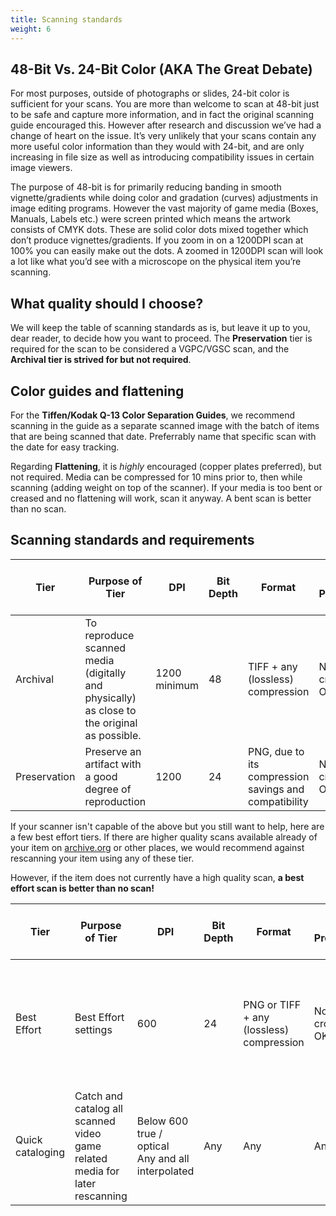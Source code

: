 ```yaml
---
title: Scanning standards
weight: 6
---
```


## 48-Bit Vs. 24-Bit Color (AKA The Great Debate)

For most purposes, outside of photographs or slides, 24-bit color is sufficient for your scans. You are more than welcome to scan at 48-bit just to be safe and capture more information, and in fact the original scanning guide encouraged this. However after research and discussion we’ve had a change of heart on the issue. It’s very unlikely that your scans contain any more useful color information than they would with 24-bit, and are only increasing in file size as well as introducing compatibility issues in certain image viewers.

The purpose of 48-bit is for primarily reducing banding in smooth vignette/gradients while doing color and gradation (curves) adjustments in image editing programs. However the vast majority of game media (Boxes, Manuals, Labels etc.) were screen printed which means the artwork consists of CMYK dots. These are solid color dots mixed together which don’t produce vignettes/gradients.  If you zoom in on a 1200DPI scan at 100% you can easily make out the dots. A zoomed in 1200DPI scan will look a lot like what you’d see with a microscope on the physical item you’re scanning.

## What quality should I choose?

We will keep the table of scanning standards as is, but leave it up to you, dear reader, to decide how you want to proceed. The **Preservation** tier is required for the scan to be considered a VGPC/VGSC scan, and the **Archival tier is strived for but not required**.

## Color guides and flattening

For the **Tiffen/Kodak Q-13 Color Separation Guides**, we recommend scanning in the guide as a separate scanned  image with the batch of items that are being scanned that date. Preferrably name that specific scan with the date for easy tracking.

Regarding **Flattening**, it is _highly_ encouraged (copper plates preferred), but not required. Media can be compressed for 10 mins prior to, then while scanning (adding weight on top of the scanner). If your media is too bent or creased and no flattening will work, scan it anyway. A bent scan is better than no scan.

## Scanning standards and requirements

| Tier | Purpose of Tier | DPI | Bit Depth |Format |Post Processing | Pre Processing | ICC Profile |RAW Files	| Tiffen/Kodak Q-13 Color Separation Guide |Flattening |
|--------|------------------|-|-|-|-------------------|---------------|---------------|-----------|-----------------------|------------|
| Archival | To reproduce scanned media (digitally and physically) as close to the original as possible. | 1200 minimum | 48 | TIFF + any (lossless) compression | None - cropping OK | None | Calibrated for individual scanner | Y | Y | No |
| Preservation | Preserve an artifact with a good degree of reproduction | 1200 | 24 | PNG, due to its compression savings and compatibility | None - cropping OK | None | Calibrated for individual scanner | Y | N | No |

If your scanner isn't capable of the above but you still want to help, here are a few best effort tiers. If there are higher quality scans available already of your item on [archive.org][archive] or other places, we would recommend against rescanning your item using any of these tier.

However, if the item does not currently have a high quality scan, **a best effort scan is better than no scan!**

| Tier | Purpose of Tier | DPI | Bit Depth |Format |Post Processing | Pre Processing | ICC Profile |RAW Files	| Tiffen/Kodak Q-13 Color Separation Guide |Flattening |
|--------|------------------|-|-|-|-------------------|---------------|---------------|-----------|-----------------------|------------|
| Best Effort | Best Effort settings | 600 | 24 | PNG or TIFF + any (lossless) compression | None - cropping OK | None |Calibrated for individual scanner or Using generic profile for specific scanner model | Y | N | No |
| Quick cataloging | Catch and catalog all scanned video game related media for later rescanning | Below 600 true / optical <br/> Any and all interpolated | Any | Any | Any | Any | Any | Y or N | N |No|

[archive]: https://archive.org